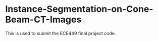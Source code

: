 # Instance-Segmentation-on-Cone-Beam-CT-Images
This is used to submit the ECE449 final project code.
